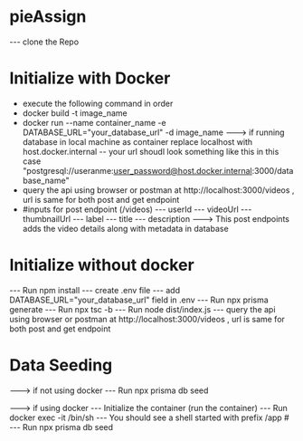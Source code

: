 # pieAssign

--- clone the Repo

# Initialize with Docker
 - execute the following command in order 
 - docker build -t image_name
 - docker run --name container_name -e DATABASE_URL="your_database_url" -d image_name
 ---> if running database in local machine as container replace localhost with host.docker.internal
    -- your url shoudl look something like this in this case "postgresql://useranme:user_password@host.docker.internal:3000/database_name"
- query the api using browser or postman at http://localhost:3000/videos , url is same for both post and get endpoint 
- #inputs for post endpoint (/videos)
--- userId
--- videoUrl
--- thumbnailUrl
--- label
--- title
--- description 
---> This post endpoints adds the video details along with metadata in database

# Initialize without docker 

--- Run npm install
--- create .env file
--- add DATABASE_URL="your_database_url" field in .env 
--- Run npx prisma generate 
--- Run npx tsc -b
--- Run node dist/index.js
--- query the api using browser or postman at http://localhost:3000/videos , url is same for both post and get endpoint

# Data Seeding

---> if not using docker
    --- Run npx prisma db seed

---> if using docker
    --- Initialize the container (run the container)
    --- Run docker exec -it <container-id> /bin/sh
    --- You should see a shell started with prefix /app #
    --- Run npx prisma db seed